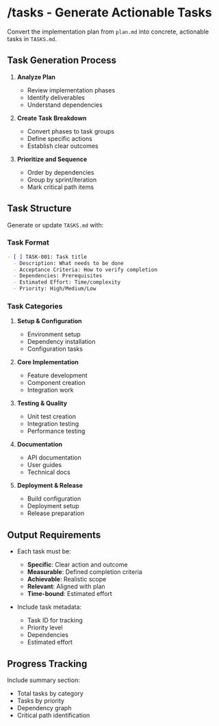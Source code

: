 # /tasks - Generate Actionable Tasks

Convert the implementation plan from `plan.md` into concrete, actionable tasks in `TASKS.md`.

## Task Generation Process

1. **Analyze Plan**
   - Review implementation phases
   - Identify deliverables
   - Understand dependencies

2. **Create Task Breakdown**
   - Convert phases to task groups
   - Define specific actions
   - Establish clear outcomes

3. **Prioritize and Sequence**
   - Order by dependencies
   - Group by sprint/iteration
   - Mark critical path items

## Task Structure

Generate or update `TASKS.md` with:

### Task Format

```markdown
- [ ] TASK-001: Task title
  - Description: What needs to be done
  - Acceptance Criteria: How to verify completion
  - Dependencies: Prerequisites
  - Estimated Effort: Time/complexity
  - Priority: High/Medium/Low
```

### Task Categories

1. **Setup & Configuration**
   - Environment setup
   - Dependency installation
   - Configuration tasks

2. **Core Implementation**
   - Feature development
   - Component creation
   - Integration work

3. **Testing & Quality**
   - Unit test creation
   - Integration testing
   - Performance testing

4. **Documentation**
   - API documentation
   - User guides
   - Technical docs

5. **Deployment & Release**
   - Build configuration
   - Deployment setup
   - Release preparation

## Output Requirements

- Each task must be:
  - **Specific**: Clear action and outcome
  - **Measurable**: Defined completion criteria
  - **Achievable**: Realistic scope
  - **Relevant**: Aligned with plan
  - **Time-bound**: Estimated effort

- Include task metadata:
  - Task ID for tracking
  - Priority level
  - Dependencies
  - Estimated effort

## Progress Tracking

Include summary section:

- Total tasks by category
- Tasks by priority
- Dependency graph
- Critical path identification
